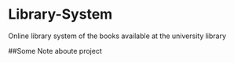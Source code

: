 # Library-System
Online library system of the books available at the university library

##Some Note aboute project
